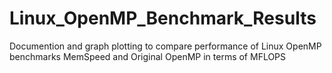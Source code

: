 # Linux_OpenMP_Benchmark_Results
Documention and graph plotting to compare performance of Linux OpenMP benchmarks MemSpeed and Original OpenMP in terms of MFLOPS

